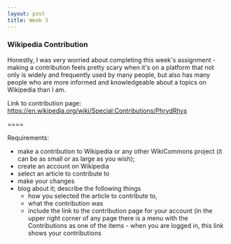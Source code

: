 ```yaml
---
layout: post
title: Week 3
---
```


### Wikipedia Contribution
Honestly, I was very worried about completing this week's assignment - making a contribution feels pretty scary when it's on a platform that not only is widely and frequently used by many people, but also has many people who are more informed and knowledgeable about a topics on Wikipedia than I am.


Link to contribution page: https://en.wikipedia.org/wiki/Special:Contributions/PhrydRhys

====

Requirements:

* make a contribution to Wikipedia or any other WikiCommons project (it can be as small or as large as you wish);
* create an account on Wikipedia
* select an article to contribute to
* make your changes
* blog about it; describe the following things
  * how you selected the article to contribute to,
  * what the contribution was
  * include the link to the contribution page for your account (in the upper right corner of any page there is a menu with the Contributions as one of the items - when you are logged in, this link shows your contributions
